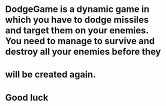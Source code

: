 # DodgeGame is a dynamic game in which you have to dodge missiles and target them on your enemies. You need to manage to survive and destroy all your enemies before they
# will be created again. 

# Good luck
